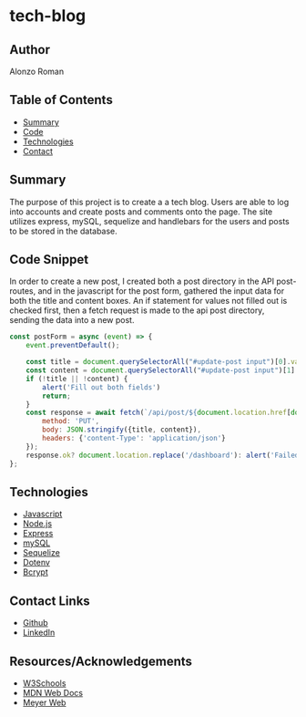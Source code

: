 # tech-blog

## Author
Alonzo Roman

## Table of Contents
* [Summary](#Summary)
* [Code](#Code-Snippet)
* [Technologies](#Technologies)
* [Contact](#Contact-Links)

## Summary
The purpose of this project is to create a a tech blog. Users are able to log into accounts and create posts and comments onto the page. The site utilizes express, mySQL, sequelize and handlebars for the users and posts to be stored in the database. 

## Code Snippet
In order to create a new post, I created both a post directory in the API post-routes, and in the javascript for the post form, gathered the input data for both the title and content boxes. An if statement for values not filled out is checked first, then a fetch request is made to the api post directory, sending the data into a new post.

```Javascript
const postForm = async (event) => {
    event.preventDefault();

    const title = document.querySelectorAll("#update-post input")[0].value.trim();
    const content = document.querySelectorAll("#update-post input")[1].value.trim();
    if (!title || !content) {
        alert('Fill out both fields')
        return;
    }
    const response = await fetch(`/api/post/${document.location.href[document.location.href.length-1]}`, {
        method: 'PUT',
        body: JSON.stringify({title, content}),
        headers: {'content-Type': 'application/json'}
    });
    response.ok? document.location.replace('/dashboard'): alert('Failed to update');
};
```


## Technologies

- [Javascript](https://developer.mozilla.org/en-US/docs/Web/JavaScript)
- [Node.js](https://nodejs.org/en/docs/)
- [Express](https://expressjs.com/)
- [mySQL](https://dev.mysql.com/doc/)
- [Sequelize](https://sequelize.org/)
- [Dotenv](https://www.npmjs.com/package/dotenv)
- [Bcrypt](https://www.npmjs.com/package/bcrypt)

## Contact Links

- [Github](https://github.com/alonzofroman)
- [LinkedIn](https://www.linkedin.com/in/alonzo-roman/")

## Resources/Acknowledgements 

- [W3Schools](https://www.w3schools.com/)
- [MDN Web Docs](https://developer.mozilla.org/en-US/)
- [Meyer Web](https://meyerweb.com/eric/tools/css/reset/)